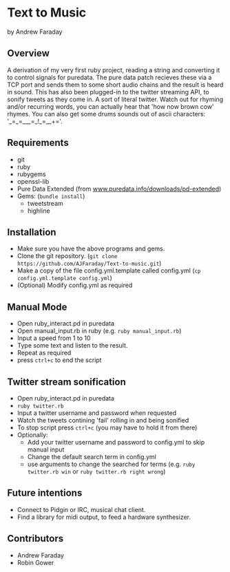 Text to Music
=============
by Andrew Faraday

Overview
--------
A derivation of my very first ruby project, reading a string and converting it to control signals for puredata. The pure data patch recieves these via a TCP port and sends them to some short audio chains and the result is heard in sound.
This has also been plugged-in to the twitter streaming API, to sonify tweets as they come in. A sort of literal twitter. 
Watch out for rhyming and/or recurring words, you can actually hear that 'how now brown cow' rhymes. You can also get some drums sounds out of ascii characters: '\_=\_=\_\_\_=\_\!\_=\_\_\+='.

Requirements
------------
* git 
* ruby
* rubygems 
* openssl-lib
* Pure Data Extended (from www.puredata.info/downloads/pd-extended)
* Gems: (`bundle install`)
    * tweetstream
    * highline

Installation
------------

* Make sure you have the above programs and gems.
* Clone the git repository. (`git clone https://github.com/AJFaraday/Text-to-music.git`)
* Make a copy of the file config.yml.template called config.yml (`cp config.yml.template config.yml`)
* (Optional) Modify config.yml as required

Manual Mode
-----------
* Open ruby_interact.pd in puredata
* Open manual_input.rb in ruby (e.g. `ruby manual_input.rb`)
* Input a speed from 1 to 10
* Type some text and listen to the result.
* Repeat as required
* press `ctrl+c` to end the script

Twitter stream sonification
---------------------------
* Open ruby_interact.pd in puredata
* `ruby twitter.rb`
* Input a twitter username and password when requested
* Watch the tweets contining 'fail' rolling in and being sonified
* To stop script press `ctrl+c` (you may have to hold it from there)
* Optionally:
    * Add your twitter username and password to config.yml to skip manual input
    * Change the default search term in config.yml
    * use arguments to change the searched for terms (e.g. `ruby twitter.rb win` or `ruby twitter.rb right wrong`)

Future intentions
-----------------
* Connect to Pidgin or IRC, musical chat client. 
* Find a library for midi output, to feed a hardware synthesizer.

Contributors
------------
* Andrew Faraday
* Robin Gower
